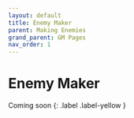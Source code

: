 ```yaml
---
layout: default
title: Enemy Maker
parent: Making Enemies
grand_parent: GM Pages
nav_order: 1
---
```


# Enemy Maker

Coming soon
{: .label .label-yellow }
